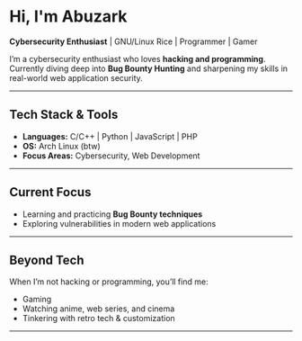 # Hi, I'm Abuzark  

**Cybersecurity Enthusiast** | GNU/Linux Rice | Programmer | Gamer 

I’m a cybersecurity enthusiast who loves **hacking and programming**.  
Currently diving deep into **Bug Bounty Hunting** and sharpening my skills in real-world web application security.  

---

## Tech Stack & Tools  
- **Languages:** C/C++ | Python | JavaScript | PHP  
- **OS:** Arch Linux (btw)  
- **Focus Areas:** Cybersecurity, Web Development  

---

## Current Focus  
- Learning and practicing **Bug Bounty techniques**  
- Exploring vulnerabilities in modern web applications  

---

## Beyond Tech  
When I’m not hacking or programming, you’ll find me:  
- Gaming  
- Watching anime, web series, and cinema 
- Tinkering with retro tech & customization  

---
